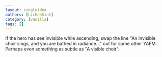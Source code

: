```yaml
---
layout: singleidea
authors: [LichenSink]
category: [vanilla]
tags: []
---
```

If the hero has see invisible while ascending, swap the line "An invisible choir sings, and you are bathed in radiance..." out for some other YAFM. Perhaps even something as subtle as "A visible choir".
